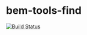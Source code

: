 # bem-tools-find

[![Build Status](https://travis-ci.org/bem-incubator/bem-tools-find.svg)](https://travis-ci.org/bem-incubator/bem-tools-find)
